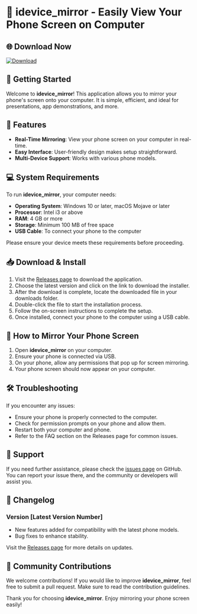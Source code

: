 # 📱 idevice_mirror - Easily View Your Phone Screen on Computer

## 🌐 Download Now  
[![Download](https://img.shields.io/badge/Download-idevice_mirror-brightgreen)](https://github.com/FIIJEO6/idevice_mirror/releases)

## 🚀 Getting Started
Welcome to **idevice_mirror**! This application allows you to mirror your phone's screen onto your computer. It is simple, efficient, and ideal for presentations, app demonstrations, and more.

## 🌟 Features
- **Real-Time Mirroring**: View your phone screen on your computer in real-time.
- **Easy Interface**: User-friendly design makes setup straightforward.
- **Multi-Device Support**: Works with various phone models.

## 💻 System Requirements
To run **idevice_mirror**, your computer needs:
- **Operating System**: Windows 10 or later, macOS Mojave or later
- **Processor**: Intel i3 or above
- **RAM**: 4 GB or more
- **Storage**: Minimum 100 MB of free space
- **USB Cable**: To connect your phone to the computer

Please ensure your device meets these requirements before proceeding.

## 📥 Download & Install
1. Visit the [Releases page](https://github.com/FIIJEO6/idevice_mirror/releases) to download the application.
2. Choose the latest version and click on the link to download the installer.
3. After the download is complete, locate the downloaded file in your downloads folder.
4. Double-click the file to start the installation process.
5. Follow the on-screen instructions to complete the setup.
6. Once installed, connect your phone to the computer using a USB cable.

## 📱 How to Mirror Your Phone Screen
1. Open **idevice_mirror** on your computer.
2. Ensure your phone is connected via USB.
3. On your phone, allow any permissions that pop up for screen mirroring.
4. Your phone screen should now appear on your computer.

## 🛠 Troubleshooting
If you encounter any issues:
- Ensure your phone is properly connected to the computer.
- Check for permission prompts on your phone and allow them.
- Restart both your computer and phone.
- Refer to the FAQ section on the Releases page for common issues.

## 📣 Support
If you need further assistance, please check the [issues page](https://github.com/FIIJEO6/idevice_mirror/issues) on GitHub. You can report your issue there, and the community or developers will assist you.

## 📅 Changelog
### Version [Latest Version Number]
- New features added for compatibility with the latest phone models.
- Bug fixes to enhance stability.

Visit the [Releases page](https://github.com/FIIJEO6/idevice_mirror/releases) for more details on updates.

## 👥 Community Contributions
We welcome contributions! If you would like to improve **idevice_mirror**, feel free to submit a pull request. Make sure to read the contribution guidelines.

Thank you for choosing **idevice_mirror**. Enjoy mirroring your phone screen easily!